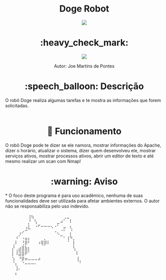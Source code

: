 <h1 align="center"> Doge Robot </h1> 
<p align="center"><img src="http://img.shields.io/static/v1?label=STATUS&message=FINALIZADO!&color=YELLOW&style=for-the-badge"/></p>

<h1 align="center"> :heavy_check_mark: </h1>
<p align="center"> <img src="https://img.shields.io/badge/shell_script-%23121011.svg?style=for-the-badge&logo=gnu-bash&logoColor=white"/> <p>
<p align="center"> Autor: Joe Martins de Pontes


<h1 align="center"> :speech_balloon: Descrição </h1>
O robô Doge realiza algumas tarefas e te mostra as informações que forem solicitadas.<br></br>

<h1 align="center"> 🚀 Funcionamento </h1>

O robô Doge pode te dizer se ele namora, mostrar informações do Apache, dizer o horário, atualizar o sistema, dizer quem desenvolveu ele, mostrar serviços ativos, mostrar processos ativos, abrir um editor de texto e até mesmo realizar um scan com Nmap!


<h1 align="center"> :warning: Aviso </h1>
* O foco deste programa é para uso acadêmico, nenhuma de suas funcionalidades deve ser utilizada para afetar ambientes externos.
O autor não se responsabiliza pelo uso indevido.


<p>⠀⠀⠀⠀⠀⠀⠀⢰⢦⠀⠀⠀⠀⠀⠀⠀⠀⠀⢀⣀⠀⠀⠀⠀⠀
⠀⠀⠀⠀⠀⠀⠀⡘⠀⢣⠀⠀⠀⠀⠀⠀⣀⠴⠁⠀⠇⠀⠀⠀⠀
⠀⠀⠀⠀⠀⠀⢠⣇⠀⠐⠋⠒⠒⠒⠢⠐⠁⠀⡤⠀⢆⠀⠀⠀⠀
⠀⠀⠀⠀⢠⠔⠉⠀⠀⠀⠀⠀⠀⠀⠀⠐⢄⠈⠁⠀⡌⠀⠀⠀⠀
⠀⠀⠀⠰⠁⠠⣤⡄⠀⠀⠀⠀⡀⠀⠀⠀⠀⠉⠂⢰⠳⡀⠀⠀⠀
⠀⠀⢀⠇⠀⢘⡿⠃⠀⠀⠰⢿⡿⠇⠀⠀⠀⠀⠀⠈⠀⡇⠀⠀⠀
⠀⠀⡜⢀⣴⣿⣷⡆⠀⠀⠀⠀⠀⠀⠀⠀⠀⠀⠀⠀⠀⢣⠀⠀⠀
⠀⠀⡇⠸⣽⣿⠟⠁⠀⠀⠀⠀⠀⠀⠀⠀⠀⠀⠀⠀⠀⠀⠇⠀⠀
⠀⠀⢱⠀⠘⡿⠶⠤⠤⠤⠴⠀⠀⠀⠀⠀⠀⠀⠀⠀⠀⠀⢸⡀⠀
⠀⠀⠈⢆⠀⠈⠒⠒⠒⠂⠀⠀⠀⠀⠀⠀⠀⠀⠀⠀⠀⠀⠀⠁⠀
⠀⠀⠀⠸⠂⠀⠀⠀⠀⠀⠀⠀⠀⠀⠀⠀⠀⠀⠀⠀⠀⠀⠀⠀⠀
⠀⠀⠀⠃⠀⠀⠀⠀⠀⠀⠀⠀⠀⠀⠀⠀⠀⠀⠀⠀⠀⠀⠀⠀⠀⠀⠀⠀⠀⠀⠀⠀⠀⠀⠀⠀⠀⠀⠀⠀⠀⠀⠀⠀⠀⠀
</p>
